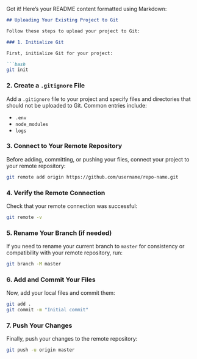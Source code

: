 Got it! Here’s your README content formatted using Markdown:

```markdown
## Uploading Your Existing Project to Git

Follow these steps to upload your project to Git:

### 1. Initialize Git

First, initialize Git for your project:

```bash
git init
```

### 2. Create a `.gitignore` File

Add a `.gitignore` file to your project and specify files and directories that should not be uploaded to Git. Common entries include:

- `.env`
- `node_modules`
- `logs`

### 3. Connect to Your Remote Repository

Before adding, committing, or pushing your files, connect your project to your remote repository:

```bash
git remote add origin https://github.com/username/repo-name.git
```

### 4. Verify the Remote Connection

Check that your remote connection was successful:

```bash
git remote -v
```

### 5. Rename Your Branch (if needed)

If you need to rename your current branch to `master` for consistency or compatibility with your remote repository, run:

```bash
git branch -M master
```

### 6. Add and Commit Your Files

Now, add your local files and commit them:

```bash
git add .
git commit -m "Initial commit"
```

### 7. Push Your Changes

Finally, push your changes to the remote repository:

```bash
git push -u origin master
```
